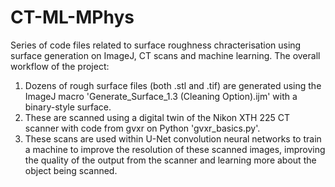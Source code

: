 # CT-ML-MPhys

Series of code files related to surface roughness chracterisation using surface generation on ImageJ, CT scans and machine learning. The overall workflow of the project:

1. Dozens of rough surface files (both .stl and .tif) are generated using the ImageJ macro 'Generate_Surface_1.3 (Cleaning Option).ijm' with a binary-style surface.
2. These are scanned using a digital twin of the Nikon XTH 225 CT scanner with code from gvxr on Python 'gvxr_basics.py'.
3. These scans are used within U-Net convolution neural networks to train a machine to improve the resolution of these scanned images, improving the quality of the output from the scanner and learning more about the object being scanned. 
